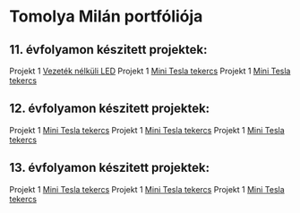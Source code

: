 # Tomolya Milán portfóliója

## 11. évfolyamon készitett projektek:

Projekt 1 [Vezeték nélküli LED](https//pohttps://tomolyamilan.github.io/portfolio/11/projekt01/index.md) 
Projekt 1 [Mini Tesla tekercs](https:/) 
Projekt 1 [Mini Tesla tekercs](https:/) 
 
## 12. évfolyamon készitett projektek:

Projekt 1 [Mini Tesla tekercs](https:/)
Projekt 1 [Mini Tesla tekercs](https:/)
Projekt 1 [Mini Tesla tekercs](https:/)

## 13. évfolyamon készitett projektek:

Projekt 1 [Mini Tesla tekercs](https:/)
Projekt 1 [Mini Tesla tekercs](https:/)
Projekt 1 [Mini Tesla tekercs](https:/)